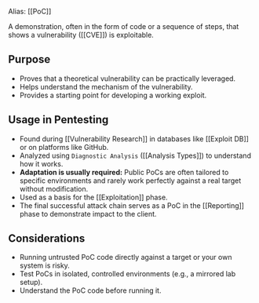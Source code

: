 Alias: [[PoC]]

A demonstration, often in the form of code or a sequence of steps, that shows a vulnerability ([[CVE]]) is exploitable.

## Purpose

- Proves that a theoretical vulnerability can be practically leveraged.
- Helps understand the mechanism of the vulnerability.
- Provides a starting point for developing a working exploit.

## Usage in Pentesting

- Found during [[Vulnerability Research]] in databases like [[Exploit DB]] or on platforms like GitHub.
- Analyzed using `Diagnostic Analysis` ([[Analysis Types]]) to understand how it works.
- **Adaptation is usually required:** Public PoCs are often tailored to specific environments and rarely work perfectly against a real target without modification.
- Used as a basis for the [[Exploitation]] phase.
- The final successful attack chain serves as a PoC in the [[Reporting]] phase to demonstrate impact to the client.

## Considerations

- Running untrusted PoC code directly against a target or your own system is risky.
- Test PoCs in isolated, controlled environments (e.g., a mirrored lab setup).
- Understand the PoC code before running it. 